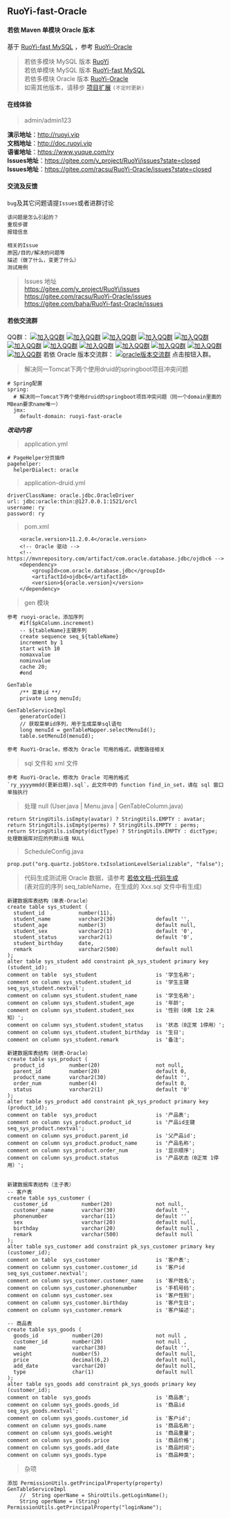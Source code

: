 ## RuoYi-fast-Oracle
#### 若依 Maven 单模块 Oracle 版本
基于 [RuoYi-fast MySQL](https://gitee.com/y_project/RuoYi-fast) ，参考 [RuoYi-Oracle](https://github.com/yangzongzhuan/RuoYi-Oracle)

> 若依多模块 MySQL 版本 [RuoYi](https://gitee.com/y_project/RuoYi)  
若依单模块 MySQL 版本 [RuoYi-fast MySQL](https://gitee.com/y_project/RuoYi-fast)  
若依多模块 Oracle 版本 [RuoYi-Oracle](https://github.com/yangzongzhuan/RuoYi-Oracle)  
如需其他版本，请移步 [项目扩展](http://doc.ruoyi.vip/ruoyi/document/xmkz.html)  `(不定时更新)`

#### 在线体验
> admin/admin123  

**演示地址**：http://ruoyi.vip  
**文档地址**：http://doc.ruoyi.vip  
**语雀地址**：https://www.yuque.com/ry  
**Issues地址**：https://gitee.com/y_project/RuoYi/issues?state=closed  
**Issues地址**：https://gitee.com/racsu/RuoYi-Oracle/issues?state=closed 


#### 交流及反馈
`bug`及其它问题请提`Issues`或者进群讨论

    该问题是怎么引起的？
    重现步骤
    报错信息
    
    相关的Issue
    原因/目的/解决的问题等
    描述（做了什么，变更了什么）
    测试用例

>   Issues 地址  
    https://gitee.com/y_project/RuoYi/issues  
    https://gitee.com/racsu/RuoYi-Oracle/issues  
    https://gitee.com/baha/RuoYi-fast-Oracle/issues
 
#### 若依交流群

QQ群： [![加入QQ群](https://img.shields.io/badge/已满-1389287-blue.svg)](https://jq.qq.com/?_wv=1027&k=5HBAaYN)  [![加入QQ群](https://img.shields.io/badge/已满-1679294-blue.svg)](https://jq.qq.com/?_wv=1027&k=5cHeRVW)  [![加入QQ群](https://img.shields.io/badge/已满-1529866-blue.svg)](https://jq.qq.com/?_wv=1027&k=53R0L5Z)  [![加入QQ群](https://img.shields.io/badge/已满-1772718-blue.svg)](https://jq.qq.com/?_wv=1027&k=5g75dCU)  [![加入QQ群](https://img.shields.io/badge/已满-1366522-blue.svg)](https://jq.qq.com/?_wv=1027&k=58cPoHA)  [![加入QQ群](https://img.shields.io/badge/已满-1382251-blue.svg)](https://jq.qq.com/?_wv=1027&k=5Ofd4Pb)  [![加入QQ群](https://img.shields.io/badge/已满-1145125-blue.svg)](https://jq.qq.com/?_wv=1027&k=5yugASz)  [![加入QQ群](https://img.shields.io/badge/已满-86752435-blue.svg)](https://jq.qq.com/?_wv=1027&k=5Rf3d2P)  [![加入QQ群](https://img.shields.io/badge/已满-134072510-blue.svg)](https://jq.qq.com/?_wv=1027&k=5ZIjaeP)  [![加入QQ群](https://img.shields.io/badge/已满-210336300-blue.svg)](https://jq.qq.com/?_wv=1027&k=5CJw1jY)  [![加入QQ群](https://img.shields.io/badge/已满-339522636-blue.svg)](https://jq.qq.com/?_wv=1027&k=5omzbKc)  [![加入QQ群](https://img.shields.io/badge/130035985-blue.svg)](https://jq.qq.com/?_wv=1027&k=qPIKBb7s)
若依 Oracle 版本交流群： [![oracle版本交流群](https://img.shields.io/badge/22271299-blue.svg)](https://shang.qq.com/wpa/qunwpa?idkey=e1ea16365440a9fa97ff72b0c73803e49a55dc68ae4c4181f3fb1da74928885e)  点击按钮入群。


> 解决同一Tomcat下两个使用druid的springboot项目冲突问题

	# Spring配置
    spring:
      # 解决同一Tomcat下两个使用druid的springboot项目冲突问题（同一个domain里面的MBean要求name唯一）
      jmx:
        default-domain: ruoyi-fast-oracle

**_改动内容_**

> application.yml
    
    # PageHelper分页插件
    pagehelper:
      helperDialect: oracle

> application-druid.yml
    
    driverClassName: oracle.jdbc.OracleDriver
    url: jdbc:oracle:thin:@127.0.0.1:1521/orcl
    username: ry
    password: ry
    
> pom.xml

        <oracle.version>11.2.0.4</oracle.version>
	    <!-- Oracle 驱动 -->
	    <!-- https://mvnrepository.com/artifact/com.oracle.database.jdbc/ojdbc6 -->
	    <dependency>
	        <groupId>com.oracle.database.jdbc</groupId>
	        <artifactId>ojdbc6</artifactId>
	        <version>${oracle.version}</version>
	    </dependency>
    
> gen 模块

    参考 ruoyi-oracle，添加序列
        #if($pkColumn.increment)
        -- ${tableName}主键序列
        create sequence seq_${tableName}
        increment by 1
        start with 10
        nomaxvalue
        nominvalue
        cache 20;
        #end
    
    GenTable
        /** 菜单id **/
        private Long menuId;
        
    GenTableServiceImpl
        generatorCode()
        // 获取菜单id序列，用于生成菜单sql语句
        long menuId = genTableMapper.selectMenuId();
        table.setMenuId(menuId);
        
    参考 RuoYi-Oracle，修改为 Oracle 可用的格式，调整路径相关

> sql 文件和 xml 文件

    参考 RuoYi-Oracle，修改为 Oracle 可用的格式
    `ry_yyyymmdd(更新日期).sql`，此文件中的 function find_in_set，请在 sql 窗口单独执行

> 处理 null  (User.java | Menu.java | GenTableColumn.java)
    
    return StringUtils.isEmpty(avatar) ? StringUtils.EMPTY : avatar;
    return StringUtils.isEmpty(perms) ? StringUtils.EMPTY : perms;
    return StringUtils.isEmpty(dictType) ? StringUtils.EMPTY : dictType;
    处理数据库对应的列默认值 NULL
    
> ScheduleConfig.java

    prop.put("org.quartz.jobStore.txIsolationLevelSerializable", "false");
    
> 代码生成测试用 Oracle 数据，请参考 [若依文档-代码生成](http://doc.ruoyi.vip/ruoyi/document/htsc.html#%E4%BB%A3%E7%A0%81%E7%94%9F%E6%88%90)  
    (表对应的序列 seq_tableName，在生成的 Xxx.sql 文件中有生成)
    
    新建数据库表结构（单表-Oracle）
    create table sys_student (
      student_id           number(11),
      student_name         varchar2(30)             default '',
      student_age          number(3)      	        default null,
      student_sex          varchar2(1)    	        default '0',
      student_status       varchar2(1)    	        default '0',
      student_birthday     date,
      remark               varchar2(500)            default null 
    );
    alter table sys_student add constraint pk_sys_student primary key (student_id);
    comment on table  sys_student                   is '学生名称';
    comment on column sys_student.student_id      	is '学生主键seq_sys_student.nextval';
    comment on column sys_student.student_name    	is '学生名称';
    comment on column sys_student.student_age    	is '年龄';
    comment on column sys_student.student_sex    	is '性别（0男 1女 2未知）';
    comment on column sys_student.student_status    is '状态（0正常 1停用）';
    comment on column sys_student.student_birthday  is '生日';
    comment on column sys_student.remark            is '备注';
    
    新建数据库表结构（树表-Oracle）
    create table sys_product (
      product_id        number(20)                  not null,
      parent_id         number(20)                  default 0,
      product_name      varchar2(30)                default '',
      order_num         number(4)                   default 0,
      status            varchar2(1)                 default '0'
    );
    alter table sys_product add constraint pk_sys_product primary key (product_id);
    comment on table  sys_product                   is '产品表';
    comment on column sys_product.product_id        is '产品id主键seq_sys_product.nextval';
    comment on column sys_product.parent_id         is '父产品id';
    comment on column sys_product.product_name      is '产品名称';
    comment on column sys_product.order_num         is '显示顺序';
    comment on column sys_product.status            is '产品状态（0正常 1停用）';
    
    
    新建数据库表结构（主子表）
    -- 客户表
    create table sys_customer (
      customer_id           number(20)              not null,
      customer_name         varchar(30)             default '',
      phonenumber           varchar(11)             default '' ,
      sex                   varchar(20)             default null,
      birthday              varchar(20)             default null ,
      remark                varchar(500)            default null
    );
    alter table sys_customer add constraint pk_sys_customer primary key (customer_id);
    comment on table  sys_customer                  is '客户表';
    comment on column sys_customer.customer_id      is '客户id seq_sys_customer.nextval';
    comment on column sys_customer.customer_name    is '客户姓名';
    comment on column sys_customer.phonenumber      is '手机号码';
    comment on column sys_customer.sex              is '客户性别';
    comment on column sys_customer.birthday         is '客户生日';
    comment on column sys_customer.remark           is '客户描述';
    
    -- 商品表
    create table sys_goods (
      goods_id           number(20)                 not null ,
      customer_id        number(20)                 not null ,
      name               varchar(30)                default '',
      weight             number(5)                  default null,
      price              decimal(6,2)               default null,
      add_date           varchar(20)                default null,
      type               char(1)                    default null
    );
    alter table sys_goods add constraint pk_sys_goods primary key (customer_id);
    comment on table  sys_goods                     is '商品表';
    comment on column sys_goods.goods_id            is '商品id seq_sys_goods.nextval';
    comment on column sys_goods.customer_id         is '客户id';
    comment on column sys_goods.name                is '商品名称';
    comment on column sys_goods.weight              is '商品重量';
    comment on column sys_goods.price               is '商品价格';
    comment on column sys_goods.add_date            is '商品时间';
    comment on column sys_goods.type                is '商品种类';

> 杂项

    添加 PermissionUtils.getPrincipalProperty(property)
    GenTableServiceImpl 
	    //  String operName = ShiroUtils.getLoginName();
	    String operName = (String) PermissionUtils.getPrincipalProperty("loginName");

